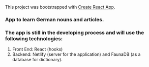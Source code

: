 This project was bootstrapped with [Create React App](https://github.com/facebook/create-react-app).


### App to learn German nouns and articles. 

### The app is still in the developing process and will use the following technologies:

1. Front End: React (hooks)
2. Backend: Netlify (server for the application) and FaunaDB (as a database for dictionary).
